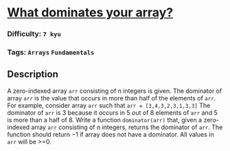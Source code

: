 # [What dominates your array?](https://www.codewars.com/kata/559e10e2e162b69f750000b4)

### Difficulty: `7 kyu`

### Tags: `Arrays` `Fundamentals`

## Description

A zero-indexed array `arr` consisting of n integers is given. The dominator of array `arr` is the value that occurs in more than half of the elements of `arr`.
For example, consider array `arr` such that `arr = [3,4,3,2,3,1,3,3]`
The dominator of `arr` is 3 because it occurs in 5 out of 8 elements of `arr` and 5 is more than a half of 8.
Write a function `dominator(arr)` that, given a zero-indexed array `arr` consisting of n integers, returns the dominator of `arr`. The function should return −1 if array does not have a dominator. All values in `arr` will be >=0.

